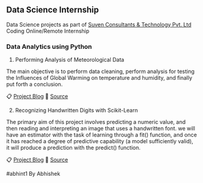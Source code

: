## Data Science Internship 

Data Science projects as part of [Suven Consultants & Technology Pvt. Ltd](https://suvenconsultants.com/) Coding Online/Remote Internship

### Data Analytics using Python

1. Performing Analysis of Meteorological Data

The main objective is to perform data cleaning, perform analysis for testing the Influences of Global Warming on temperature and humidity, and finally put forth a conclusion.

📋 [Project Blog](https://medium.com/@abhint2603/performing-analysis-of-meteorological-data-ca1497aa5924)  📁 [Source](https://github.com/abhint1/Data-Analytics-Internship-Suven-Technology/tree/main/Performing%20Analysis%20of%20Meteorological%20Data)

2. Recognizing Handwritten Digits with Scikit-Learn

The primary aim of this project involves predicting a numeric value, and then reading and interpreting an image that uses a handwritten font. we will have an estimator with the task of learning through a fit() function, and once it has reached a degree of predictive capability (a model sufficiently valid), it will produce a prediction with the predict() function.

📋 [Project Blog](https://medium.com/@abhint2603/recognizing-handwritten-digits-with-scikit-learn-f8ab1828a8a4)  📁 [Source](https://github.com/abhint1/Data-Analytics-Internship-Suven-Technology/tree/main/Recognizing%20Handwritten%20Digits%20with%20Scikit-Learn)


#abhint1
By Abhishek 
